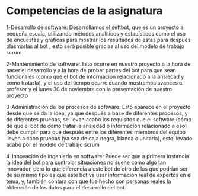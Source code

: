 # Competencias de la asignatura
1-Desarrollo de software:
Desarrollamos el seftbot, que es un proyecto a pequeña escala, utilizando métodos analíticos y estadísticos como el uso de encuestas y gráficas para mostrar los resultados de estas para después plasmarlas al bot , esto será posible gracias al uso del modelo de trabajo scrum

2-Mantenimiento de software:
Esto ocurre en nuestro proyecto a la hora de hacer el desarrollo y a la hora de probar partes del bot para que sean funcionales (como que el bot de información relacionado a la ansiedad y como tratarla), y el uso del tiempo ocurre cuando mostramos avances al profesor y el lunes 30 de noviembre con la presentación de nuestro proyecto 

3-Administración de los procesos de software:
Esto aparece en el proyecto desde que se da la idea, ya que después a base de diferentes procesos, y de diferentes pruebas, se llevan acabo los requisitos que el software (cómo de que el bot de cómo tratar la ansiedad o información relacionado a eso) debe cumplir para que después entre los diferentes miembros del equipo lleven a cabo pruebas (ya sea de caja negra, blanca o unitaria), esto llevado acabo por el modelo de trabajo scrum

4-Innovación de ingeniería en software:
Puede ser que a primera instancia la idea del bot para controlar situaciones no suene como algo tan innovador, pero lo que diferencia a este bot de otro de los que podrían ser de su mismo tipo es que este bot va usar información real de expertos en el tema, y, también contara con que fue hecho con personas reales la obtención de los datos para el desarrollo del bot.

